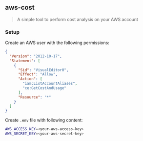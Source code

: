 ## aws-cost
> A simple tool to perform cost analysis on your AWS account

### Setup

Create an AWS user with the following permissions:

```json
{
  "Version": "2012-10-17",
  "Statement": [
    {
      "Sid": "VisualEditor0",
      "Effect": "Allow",
      "Action": [
        "iam:ListAccountAliases",
        "ce:GetCostAndUsage"
      ],
      "Resource": "*"
    }
  ]
}
```

Create `.env` file with following content:

```bash
AWS_ACCESS_KEY=<your-aws-access-key>
AWS_SECRET_KEY=<your-aws-secret-key>
```


